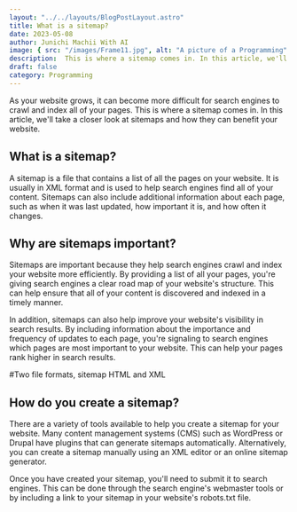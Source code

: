 ```yaml
---
layout: "../../layouts/BlogPostLayout.astro"
title: What is a sitemap?
date: 2023-05-08
author: Junichi Machii With AI
image: { src: "/images/Frame11.jpg", alt: "A picture of a Programming" }
description:  This is where a sitemap comes in. In this article, we'll take a closer look at sitemaps and how they can benefit your website.
draft: false
category: Programming
---
```


As your website grows, it can become more difficult for search engines to crawl and index all of your pages. This is where a sitemap comes in. In this article, we'll take a closer look at sitemaps and how they can benefit your website.

## What is a sitemap?
A sitemap is a file that contains a list of all the pages on your website. It is usually in XML format and is used to help search engines find all of your content. Sitemaps can also include additional information about each page, such as when it was last updated, how important it is, and how often it changes.

## Why are sitemaps important?
Sitemaps are important because they help search engines crawl and index your website more efficiently. By providing a list of all your pages, you're giving search engines a clear road map of your website's structure. This can help ensure that all of your content is discovered and indexed in a timely manner.

In addition, sitemaps can also help improve your website's visibility in search results. By including information about the importance and frequency of updates to each page, you're signaling to search engines which pages are most important to your website. This can help your pages rank higher in search results.

#Two file formats, sitemap HTML and XML
## How do you create a sitemap?
There are a variety of tools available to help you create a sitemap for your website. Many content management systems (CMS) such as WordPress or Drupal have plugins that can generate sitemaps automatically. Alternatively, you can create a sitemap manually using an XML editor or an online sitemap generator.

Once you have created your sitemap, you'll need to submit it to search engines. This can be done through the search engine's webmaster tools or by including a link to your sitemap in your website's robots.txt file.